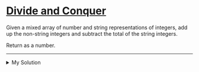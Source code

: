 # [Divide and Conquer](https://www.codewars.com/kata/57eaec5608fed543d6000021)

Given a mixed array of number and string representations of integers, add up the non-string integers and subtract the
total of the string integers.

Return as a number.

---

<details><summary>My Solution</summary>

```js
function divCon(x) {
  return x.reduce((acc, cur) => acc + (typeof cur === 'number'? cur: -cur), 0)
}
```

</details>
